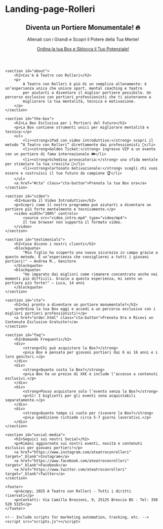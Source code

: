 # Landing-page-Rolleri 
<!DOCTYPE html>
<html lang="it">
<head>
    <meta charset="UTF-8">
    <meta name="viewport" content="width=device-width, initial-scale=1.0">
    <meta name="description" content="A Teatro con Rolleri - Allenamento mentale per giovani portieri. Scopri la Box esclusiva per migliorare la tua mentalità e sicurezza in campo.">
    <meta name="keywords" content="allenamento mentale portieri, come diventare un portiere più sicuro, esperienza teatrale giovani calciatori, Box per allenamento mentale portiere">
    <meta name="author" content="A Teatro con Rolleri">
    <title>A Teatro con Rolleri - Diventa un Portiere Monumentale</title>
    <link rel="stylesheet" href="styles.css">
    <link rel="icon" href="favicon.ico" type="image/x-icon">
</head>
<body>
    <header>
        <section id="hero">
            <h1>Diventa un Portiere Monumentale! 🔥</h1>
            <p>Allenati con i Grandi e Scopri il Potere della Tua Mente!</p>
            <a href="#cta" class="cta-button">Ordina la tua Box e Sblocca il Tuo Potenziale!</a>
        </section>
    </header>

    <section id="about">
        <h2>Cos'è A Teatro con Rolleri</h2>
        <p>
            A Teatro con Rolleri è più di un semplice allenamento: è un’esperienza unica che unisce sport, mental coaching e teatro 
            per aiutarti a diventare il miglior portiere possibile. Un percorso esclusivo con portieri professionisti che ti aiuteranno a 
            migliorare la tua mentalità, tecnica e motivazione.
        </p>
    </section>

    <section id="the-box">
        <h2>La Box Esclusiva per i Portieri del Futuro</h2>
        <p>La Box contiene strumenti unici per migliorare mentalità e tecnica:</p>
        <ul>
            <li><strong>iPad con video introduttivo:</strong> scopri il metodo “A Teatro con Rolleri” direttamente dai professionisti 🎥</li>
            <li><strong>Golden Ticket:</strong> ingresso VIP a un evento con un portiere di fama internazionale 🎟️</li>
            <li><strong>Schedina provocatoria:</strong> una sfida mentale per stimolare la tua crescita 🧠</li>
            <li><strong>Cartonato motivazionale:</strong> scegli chi vuoi essere e costruisci il tuo futuro da campione 🏆</li>
        </ul>
        <a href="#cta" class="cta-button">Prenota la tua Box ora</a>
    </section>

    <section id="video">
        <h2>Guarda il Video Introduttivo</h2>
        <p>Scopri come il nostro programma può aiutarti a diventare un portiere più forte mentalmente e tecnicamente.</p>
        <video width="100%" controls>
            <source src="video_intro.mp4" type="video/mp4">
            Il tuo browser non supporta il formato video.
        </video>
    </section>

    <section id="testimonials">
        <h2>Cosa dicono i nostri clienti</h2>
        <blockquote>
            "Mio figlio ha scoperto una nuova sicurezza in campo grazie a questo metodo. È un’esperienza che consiglierei a tutti i giovani portieri!" – Andrea M., Genitore
        </blockquote>
        <blockquote>
            "Ho imparato dai migliori come rimanere concentrato anche nei momenti più difficili. Grazie a questa esperienza, mi sento un portiere più forte!" – Luca, 14 anni
        </blockquote>
    </section>

    <section id="cta">
        <h2>Sei pronto a diventare un portiere monumentale?</h2>
        <p>Ordina la tua Box oggi e accedi a un percorso esclusivo con i migliori portieri professionisti!</p>
        <a href="order.html" class="cta-button">Prenota Ora e Ricevi un Contenuto Esclusivo Gratuito!</a>
    </section>

    <section id="faq">
        <h2>Domande Frequenti</h2>
        <div>
            <strong>Chi può acquistare la Box?</strong>
            <p>La Box è pensata per giovani portieri dai 6 ai 16 anni e i loro genitori.</p>
        </div>
        <div>
            <strong>Quanto costa la Box?</strong>
            <p>La Box ha un prezzo di XX€ e include l’accesso a contenuti esclusivi.</p>
        </div>
        <div>
            <strong>Posso acquistare solo l’evento senza la Box?</strong>
            <p>Sì! I biglietti per gli eventi sono acquistabili separatamente.</p>
        </div>
        <div>
            <strong>Quanto tempo ci vuole per ricevere la Box?</strong>
            <p>La spedizione richiede circa 5-7 giorni lavorativi.</p>
        </div>
    </section>

    <section id="social-media">
        <h2>Seguici sui nostri Social</h2>
        <p>Rimani aggiornato sui nostri eventi, novità e contenuti esclusivi per giovani portieri!</p>
        <a href="https://www.instagram.com/ateatroconrolleri" target="_blank">Instagram</a>
        <a href="https://www.facebook.com/ateatroconrolleri" target="_blank">Facebook</a>
        <a href="https://www.twitter.com/ateatroconrolleri" target="_blank">Twitter</a>
    </section>

    <footer>
        <p>&copy; 2025 A Teatro con Rolleri - Tutti i diritti riservati</p>
        <p>Contatti: Via Camillo Brozzoni, 9, 25125 Brescia BS - Tel: 350 520 5325</p>
    </footer>

    <!-- Include scripts for marketing automation, tracking, etc. -->
    <script src="scripts.js"></script>
</body>
</html>
